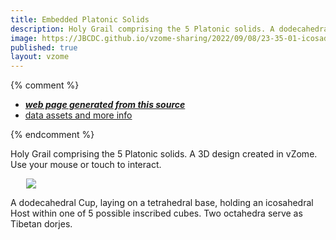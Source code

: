 ```yaml
---
title: Embedded Platonic Solids
description: Holy Grail comprising the 5 Platonic solids. A dodecahedral Cup, laying on a tetrahedral base, holding an icosahedral Host within one of 5 possible inscribed cubes. Two octahedra serve as Tibetan dorjes.   A 3D design created in vZome.  Use your mouse or touch to interact.
image: https://JBCDC.github.io/vzome-sharing/2022/09/08/23-35-01-icosadode9/icosadode9.png
published: true
layout: vzome
---
```


{% comment %}
 - [***web page generated from this source***](<https://JBCDC.github.io/vzome-sharing/2022/09/08/icosadode9-23-35-01.html>)
 - [data assets and more info](<https://github.com/JBCDC/vzome-sharing/tree/main/2022/09/08/23-35-01-icosadode9/>)
 
{% endcomment %}

Holy Grail comprising the 5 Platonic solids. A 3D design created in vZome.  Use your mouse or touch to interact.

<vzome-viewer style="width: 87%; height: 60vh; margin: 5%"
       src="https://JBCDC.github.io/vzome-sharing/2022/09/08/23-35-01-icosadode9/icosadode9.vZome" >
  <img src="https://JBCDC.github.io/vzome-sharing/2022/09/08/23-35-01-icosadode9/icosadode9.png" />
</vzome-viewer>

A dodecahedral Cup, laying on a tetrahedral base, holding an icosahedral Host within one of 5 possible inscribed cubes. Two octahedra serve as Tibetan dorjes.

